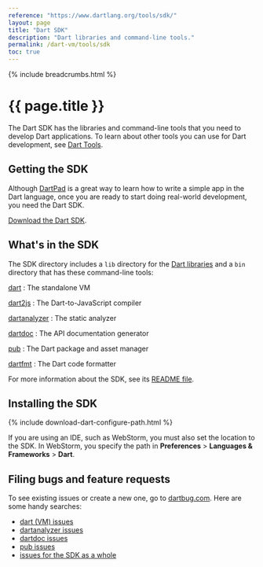 ```yaml
---
reference: "https://www.dartlang.org/tools/sdk/"
layout: page
title: "Dart SDK"
description: "Dart libraries and command-line tools."
permalink: /dart-vm/tools/sdk
toc: true
---
```


{% include breadcrumbs.html %}

# {{ page.title }}

The Dart SDK has the libraries and command-line tools
that you need to develop Dart applications.
To learn about other tools you can use for Dart development,
see [Dart Tools](/tools/).

## Getting the SDK

Although
<a href="{{site.custom.dartpad.direct-link}}" target="_blank">DartPad</a>
is a great way to learn how to write a simple app in the Dart
language, once you are ready to start doing real-world development,
you need the Dart SDK.

[Download the Dart SDK]({{site.dart_vm}}/downloads/).

## What's in the SDK

The SDK directory includes a `lib` directory for the
[Dart libraries](/guides/library-tour)
and a `bin` directory that has these command-line tools:

<div class="row"> <div class="col-md-6" markdown="1">

[dart](/tools/dart-vm/)
: The standalone VM

[dart2js]({{site.dart4web}}/tools/dart2js)
: The Dart-to-JavaScript compiler

[dartanalyzer](https://github.com/dart-lang/analyzer_cli#dartanalyzer)
: The static analyzer

</div> <div class="col-md-6" markdown="1">

[dartdoc](https://github.com/dart-lang/dartdoc#dartdoc)
: The API documentation generator

[pub](/tools/pub/)
: The Dart package and asset manager

[dartfmt](https://github.com/dart-lang/dart_style#readme)
: The Dart code formatter

</div> </div>

For more information about the SDK, see its
[README file](https://raw.github.com/dart-lang/bleeding_edge/master/dart/README.dart-sdk).

## Installing the SDK

{% include download-dart-configure-path.html %}

If you are using an IDE, such as WebStorm, you
must also set the location to the SDK. In WebStorm,
you specify the path in
**Preferences** > **Languages & Frameworks** > **Dart**.

## Filing bugs and feature requests

To see existing issues or create a new one,
go to [dartbug.com](http://dartbug.com).
Here are some handy searches:

* [dart (VM) issues](https://github.com/dart-lang/sdk/labels/Area-VM)
* [dartanalyzer issues](https://github.com/dart-lang/sdk/labels/Area-Analyzer)
* [dartdoc issues](https://github.com/dart-lang/dartdoc/issues)
* [pub issues](https://github.com/dart-lang/sdk/labels/Area-Pub)
* [issues for the SDK as a whole](https://github.com/dart-lang/sdk/issues)
